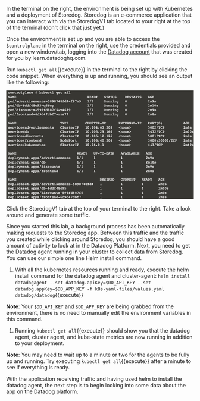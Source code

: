 In the terminal on the right, the environment is being set up with Kubernetes and a deployment of Storedog. Storedog is an e-commerce application that you can interact with via the StoredogV1 tab located to your right at the top of the terminal (don't click that just yet.)

Once the environment is set up and you are able to access the `$controlplane` in the terminal on the right, use the credentials provided and open a new window/tab, logging into the [Datadog account](https://app.datadoghq.com/account/login) that was created for you by learn.datadoghq.com.

Run `kubectl get all`{{execute}} in the terminal to the right by clicking the code snippet. When everything is up and running, you should see an output like the following:

![Up and Running](./assets/up_and_running.png)

Click the StoredogV1 tab at the top of your terminal to the right. Take a look around and generate some traffic.

Since you started this lab, a background process has been automatically making requests to the Storedog app. Between this traffic and the traffic you created while clicking around Storedog, you should have a good amount of activity to look at in the Datadog Platform. Next, you need to get the Datadog agent running in your cluster to collect data from Storedog. You can use our simple one line Helm install command.

1. With all the kubernetes resources running and ready, execute the helm install command for the datadog agent and cluster-agent: `helm install datadogagent --set datadog.apiKey=$DD_API_KEY --set datadog.appKey=$DD_APP_KEY -f k8s-yaml-files/values.yaml datadog/datadog`{{execute}}

**Note**: Your `$DD_API_KEY` and `$DD_APP_KEY` are being grabbed from the environment, there is no need to manually edit the environment variables in this command.

1. Running `kubectl get all`{{execute}} should show you that the datadog agent, cluster agent, and kube-state metrics are now running in addition to your deployment.

**Note**: You may need to wait up to a minute or two for the agents to be fully up and running. Try executing `kubectl get all`{{execute}} after a minute to see if everything is ready. 

With the application receiving traffic and having used helm to install the datadog agent, the next step is to begin looking into some data about the app on the Datadog platform. 
